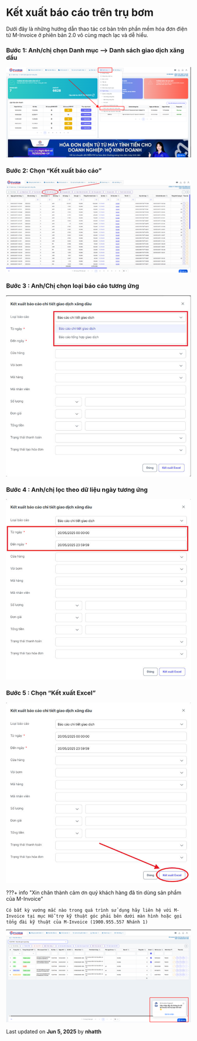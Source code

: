 # **Kết xuất báo cáo trên trụ bơm**

Dưới đây là những hướng dẫn thao tác cơ bản trên phần mềm hóa đơn điện tử M-Invoice ở phiên bản 2.0 vô cùng mạch lạc và dễ hiểu.

### **Bước 1: Anh/chị chọn Danh mục --> Danh sách giao dịch xăng dầu**

![Hình 1](../../assets/images/xangdau/huong-dan-1.png "Hãy bấm vào để xem rõ hơn")

### **Bước 2: Chọn “Kết xuất báo cáo”**

![Hình 2](../../assets/images/xangdau/ket-xuat-bao-cao-2.png "Hãy bấm vào để xem rõ hơn")

### **Bước 3 : Anh/Chị chọn loại báo cáo tương ứng**

![Hình 3](../../assets/images/xangdau/ket-xuat-bao-cao-3.png "Hãy bấm vào để xem rõ hơn")

### **Bước 4 : Anh/chị lọc theo dữ liệu ngày tương ứng**

![Hình 3](../../assets/images/xangdau/ket-xuat-bao-cao-4.png "Hãy bấm vào để xem rõ hơn")

### **Bước 5 : Chọn “Kết xuất Excel”**

![Hình 5](../../assets/images/xangdau/ket-xuat-bao-cao-5.png "Hãy bấm vào để xem rõ hơn")

???+ info "Xin chân thành cảm ơn quý khách hàng đã tin dùng sản phẩm của M-Invoice"

    Có bất kỳ vướng mắc nào trong quá trình sử dụng hãy liên hệ với M-Invoice tại mục Hỗ trợ kỹ thuật góc phải bên dưới màn hình hoặc gọi tổng đài kỹ thuật của M-Invoice (1900.955.557 Nhánh 1)

![Hình 16](../../assets/images/invoice2/hotro.png "Hãy bấm vào để xem rõ hơn")

<div class="last-updated">Last updated on <strong>Jun 5, 2025</strong> by <strong>nhatth</strong></div>
